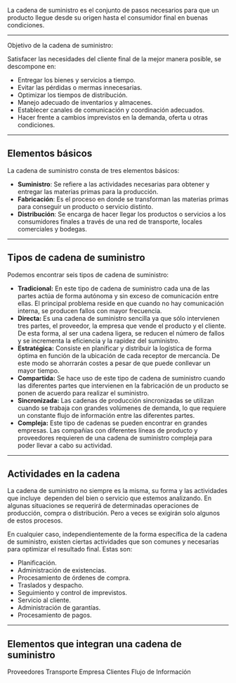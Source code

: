 La cadena de suministro es el conjunto de pasos necesarios para que un producto llegue desde su origen hasta el consumidor final en buenas condiciones. 

---

Objetivo de la cadena de suministro: 

Satisfacer las necesidades del cliente final de la mejor manera posible, se descompone en:

- Entregar los bienes y servicios a tiempo.
- Evitar las pérdidas o mermas innecesarias.
- Optimizar los tiempos de distribución.
- Manejo adecuado de inventarios y almacenes.
- Establecer canales de comunicación y coordinación adecuados.
- Hacer frente a cambios imprevistos en la demanda, oferta u otras condiciones.

---

## Elementos básicos

La cadena de suministro consta de tres elementos básicos:

- **Suministro**: Se refiere a las actividades necesarias para obtener y entregar las materias primas para la producción.
- **Fabricación**: Es el proceso en donde se transforman las materias primas para conseguir un producto o servicio distinto.
- **Distribución**: Se encarga de hacer llegar los productos o servicios a los consumidores finales a través de una red de transporte, locales comerciales y bodegas.

---

## Tipos de cadena de suministro

Podemos encontrar seis tipos de cadena de suministro:

- **Tradicional:** En este tipo de cadena de suministro cada una de las partes actúa de forma autónoma y sin exceso de comunicación entre ellas. El principal problema reside en que cuando no hay comunicación interna, se producen fallos con mayor frecuencia.
- **Directa:** Es una cadena de suministro sencilla ya que sólo intervienen tres partes, el proveedor, la empresa que vende el producto y el cliente. De esta forma, al ser una cadena ligera, se reducen el número de fallos y se incrementa la eficiencia y la rapidez del suministro.
- **Estratégica:** Consiste en planificar y distribuir la logística de forma óptima en función de la ubicación de cada receptor de mercancía. De este modo se ahorrarán costes a pesar de que puede conllevar un mayor tiempo.
- **Compartida:** Se hace uso de este tipo de cadena de suministro cuando las diferentes partes que intervienen en la fabricación de un producto se ponen de acuerdo para realizar el suministro.
- **Sincronizada:** Las cadenas de producción sincronizadas se utilizan cuando se trabaja con grandes volúmenes de demanda, lo que requiere un constante flujo de información entre las diferentes partes.
- **Compleja:** Este tipo de cadenas se pueden encontrar en grandes empresas. Las compañías con diferentes líneas de producto y proveedores requieren de una cadena de suministro compleja para poder llevar a cabo su actividad.

---

## Actividades en la cadena

La cadena de suministro no siempre es la misma, su forma y las actividades que incluye  dependen del bien o servicio que estemos analizando. En algunas situaciones se requerirá de determinadas operaciones de producción, compra o distribución. Pero a veces se exigirán solo algunos de estos procesos.

En cualquier caso, independientemente de la forma específica de la cadena de suministro, existen ciertas actividades que son comunes y necesarias para optimizar el resultado final. Estas son:

- Planificación.
- Administración de existencias.
- Procesamiento de órdenes de compra.
- Traslados y despacho.
- Seguimiento y control de imprevistos.
- Servicio al cliente.
- Administración de garantías.
- Procesamiento de pagos.

---

## Elementos que integran una cadena de suministro

Proveedores
Transporte
Empresa
Clientes
Flujo de Información